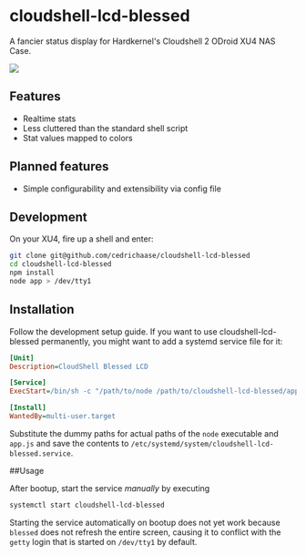 # cloudshell-lcd-blessed

A fancier status display for Hardkernel's Cloudshell 2 ODroid XU4 NAS Case.

<img src="https://user-images.githubusercontent.com/13900565/35587393-f5f7cfe6-05fd-11e8-9446-bd7ec96c0739.jpg"/>

## Features

* Realtime stats
* Less cluttered than the standard shell script
* Stat values mapped to colors

## Planned features

* Simple configurability and extensibility via config file




## Development

On your XU4, fire up a shell and enter:
```bash
git clone git@github.com/cedrichaase/cloudshell-lcd-blessed
cd cloudshell-lcd-blessed
npm install
node app > /dev/tty1
```

## Installation

Follow the development setup guide.
If you want to use cloudshell-lcd-blessed permanently, you might want to add a systemd service file for it:

```ini
[Unit]
Description=CloudShell Blessed LCD

[Service]
ExecStart=/bin/sh -c "/path/to/node /path/to/cloudshell-lcd-blessed/app.js > /dev/tty1"

[Install]
WantedBy=multi-user.target
``` 

Substitute the dummy paths for actual paths of the `node` executable and `app.js`
and save the contents to `/etc/systemd/system/cloudshell-lcd-blessed.service`.

##Usage

After bootup, start the service *manually* by executing
```bash
systemctl start cloudshell-lcd-blessed
```

Starting the service automatically on bootup does not yet work because `blessed` does not refresh the entire screen,
causing it to conflict with the `getty` login that is started on `/dev/tty1` by default. 
